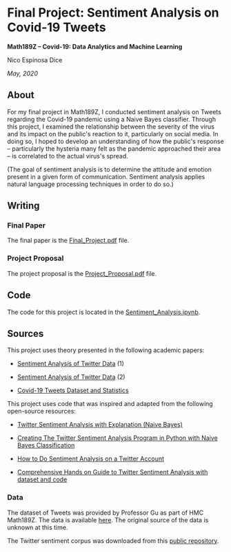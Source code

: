 # Final Project: Sentiment Analysis on Covid-19 Tweets

**Math189Z – Covid-19: Data Analytics and Machine Learning**

Nico Espinosa Dice

*May, 2020*

## About
For my final project in Math189Z, I conducted sentiment analysis on Tweets regarding the Covid-19 pandemic using a Naive Bayes classifier. Through this project, I examined the relationship between the severity of the virus and its impact on the public's reaction to it, particularly on social media. In doing so, I hoped to develop an understanding of how the public's response – particularly the hysteria many felt as the pandemic approached their area – is correlated to the actual virus's spread.

(The goal of sentiment analysis is to determine the attitude and emotion present in a given form of communication. Sentiment analysis applies natural language processing techniques in order to do so.)

## Writing
### Final Paper
The final paper is the [Final_Project.pdf](https://github.com/nico-espinosadice/math189-covid19/blob/master/Project/Final_Paper.pdf) file.

### Project Proposal
The project proposal is the [Project_Proposal.pdf](https://github.com/nico-espinosadice/math189-covid19/blob/master/Project/Project_Proposal.pdf) file.

## Code
The code for this project is located in the [Sentiment_Analysis.ipynb](https://github.com/nico-espinosadice/math189-covid19/blob/master/Project/Sentiment_Analysis.ipynb).

## Sources
This project uses theory presented in the following academic papers:  
- [Sentiment Analysis of Twitter Data](http://www.cs.columbia.edu/~julia/papers/Agarwaletal11.pdf) (1)

- [Sentiment Analysis of Twitter Data](https://arxiv.org/pdf/1711.10377.pdf) (2)

- [Covid-19 Tweets Dataset and Statistics](https://ieee-dataport.org/open-access/corona-virus-covid-19-tweets-dataset)


This project uses code that was inspired and adapted from the following open-source resources:  
- [Twitter Sentiment Analysis with Explanation (Naive Bayes)](https://medium.com/@koshut.takatsuji/twitter-sentiment-analysis-with-full-code-and-explanation-naive-bayes-a380b38f036b)

- [Creating The Twitter Sentiment Analysis Program in Python with Naive Bayes Classification](https://towardsdatascience.com/creating-the-twitter-sentiment-analysis-program-in-python-with-naive-bayes-classification-672e5589a7ed)

- [How to Do Sentiment Analysis on a Twitter Account](https://medium.com/better-programming/twitter-sentiment-analysis-15d8892c0082)

- [Comprehensive Hands on Guide to Twitter Sentiment Analysis with dataset and code](https://www.analyticsvidhya.com/blog/2018/07/hands-on-sentiment-analysis-dataset-python/)

### Data
The dataset of Tweets was provided by Professor Gu as part of HMC Math189Z. The data is available [here](https://math189covid19.github.io/resources.html). The original source of the data is unknown at this time.

The Twitter sentiment corpus was downloaded from this [public repository](https://github.com/zfz/twitter_corpus).
